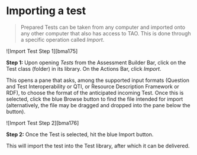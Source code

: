 # Importing a test

>Prepared Tests can be taken from any computer and imported onto any other computer that also has access to TAO. This is done through a specific operation called *Import*.

![Import Test Step 1][bma175]

**Step 1:** Upon opening *Tests* from the Assessment Builder Bar, click on the Test class (folder) in its library. On the Actions Bar, click *Import*.

This opens a pane that asks, among the supported input formats (Question and Test Interoperability or QTI, or Resource Description Framework or RDF), to choose the format of the anticipated incoming Test. Once this is selected, click the blue Browse button to find the file intended for import (alternatively, the file may be dragged and dropped into the pane below the button). 

![Import Test Step 2][bma176]

**Step 2:** Once the Test is selected, hit the blue Import button.

This will import the test into the Test library, after which it can be delivered.
